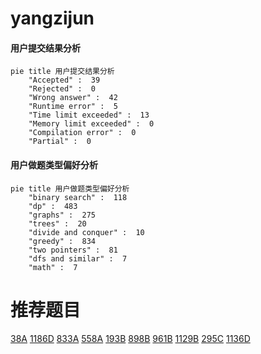 # yangzijun

<!-- tabs:start -->



#### **用户提交结果分析**

```mermaid
pie title 用户提交结果分析
    "Accepted" :  39
    "Rejected" :  0
    "Wrong answer" :  42
    "Runtime error" :  5
    "Time limit exceeded" :  13
    "Memory limit exceeded" :  0
    "Compilation error" :  0
    "Partial" :  0
```

#### **用户做题类型偏好分析**

```mermaid
pie title 用户做题类型偏好分析
    "binary search" :  118
    "dp" :  483
    "graphs" :  275
    "trees" :  20
    "divide and conquer" :  10
    "greedy" :  834
    "two pointers" :  81
    "dfs and similar" :  7
    "math" :  7
```



<!-- tabs:end -->
# 推荐题目
[38A](https://codeforces.com/contest/38/problem/A)
[1186D](https://codeforces.com/contest/1186/problem/D)
[833A](https://codeforces.com/contest/833/problem/A)
[558A](https://codeforces.com/contest/558/problem/A)
[193B](https://codeforces.com/contest/193/problem/B)
[898B](https://codeforces.com/contest/898/problem/B)
[961B](https://codeforces.com/contest/961/problem/B)
[1129B](https://codeforces.com/contest/1129/problem/B)
[295C](https://codeforces.com/contest/295/problem/C)
[1136D](https://codeforces.com/contest/1136/problem/D)
